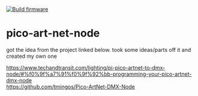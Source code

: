 [![Build firmware](https://github.com/Tommie1236/pico-art-net-node/actions/workflows/cmake-single-platform.yml/badge.svg)](https://github.com/Tommie1236/pico-art-net-node/actions/workflows/cmake-single-platform.yml)

# pico-art-net-node

got the idea from the project linked below. took some ideas/parts off it and created my own one 

https://www.techandtransit.com/lighting/pi-pico-artnet-to-dmx-node/#%f0%9f%a7%91%f0%9f%92%bb-programming-your-pico-artnet-dmx-node  
https://github.com/tmingos/Pico-ArtNet-DMX-Node
